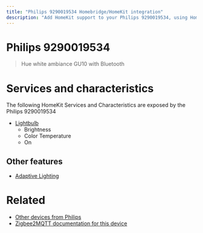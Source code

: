 ```yaml
---
title: "Philips 9290019534 Homebridge/HomeKit integration"
description: "Add HomeKit support to your Philips 9290019534, using Homebridge, Zigbee2MQTT and homebridge-z2m."
---
```

<!---
This file has been GENERATED using src/docgen/docgen.ts
DO NOT EDIT THIS FILE MANUALLY!
-->
# Philips 9290019534
> Hue white ambiance GU10 with Bluetooth


# Services and characteristics
The following HomeKit Services and Characteristics are exposed by
the Philips 9290019534

* [Lightbulb](../../light.md)
  * Brightness
  * Color Temperature
  * On

## Other features
* [Adaptive Lighting](../../light.md)

# Related
* [Other devices from Philips](../index.md#philips)
* [Zigbee2MQTT documentation for this device](https://www.zigbee2mqtt.io/devices/9290019534.html)
